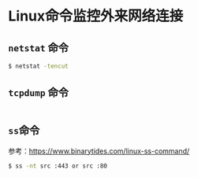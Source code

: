 # Linux命令监控外来网络连接


## `netstat` 命令

```sh
$ netstat -tencut
```


## `tcpdump` 命令

```sh

```

## `ss`命令

参考：https://www.binarytides.com/linux-ss-command/

```sh
$ ss -nt src :443 or src :80
```